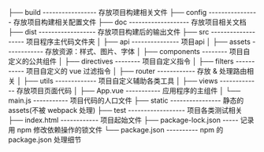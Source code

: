 ├── build ----------------- 存放项目构建相关文件
├── config ---------------- 存放项目构建相关配置文件
├── doc ------------------- 存放项目相关文档
├── dist ------------------ 存放项目构建后的输出文件
├── src ------------------- 项目程序主代码文件夹
│   ├── api --------------- 项目api
│   ├── assets ------------ 存放资源：样式、图片、字体
│   ├── components -------- 项目自定义的公共组件
│   ├── directives -------- 项目自定义指令
│   ├── filters ----------- 项目自定义的 vue 过滤指令
│   ├── router ------------ 存放 & 处理路由相关
│   ├── utils ------------- 项目自定义辅助各类工具
│   ├── views ------------- 存放项目页面代码
│   ├── App.vue ----------- 应用程序的主组件
│   └── main.js ----------- 项目代码的人口文件
├── static ---------------- 静态的 assets(不被 webpack 处理)
├── test ------------------ 项目各类测试相关
├── index.html ------------ 项目起始文件
├── package-lock.json ----- 记录用 npm 修改依赖操作的锁文件
└── package.json ---------- npm 的 package.json 处理细节